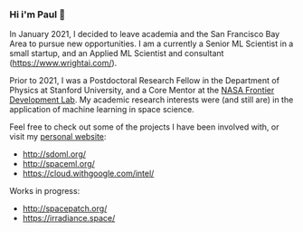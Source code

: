 ### Hi i'm Paul 👋

In January 2021, I decided to leave academia and the San Francisco Bay Area to pursue new opportunities. I am a currently a Senior ML Scientist in a small startup, and an Applied ML Scientist and consultant (https://www.wrightai.com/).

Prior to 2021, I was a Postdoctoral Research Fellow in the Department of Physics at Stanford University, and a Core Mentor at the <a href="https://frontierdevelopmentlab.org/" target="_blank">NASA Frontier Development Lab</a>. My academic research interests were (and still are) in the application of machine learning in space science. 

Feel free to check out some of the projects I have been involved with, or visit my [personal website](http://pauljwright.co.uk):

* http://sdoml.org/
* http://spaceml.org/
* https://cloud.withgoogle.com/intel/

Works in progress:

* http://spacepatch.org/
* https://irradiance.space/
